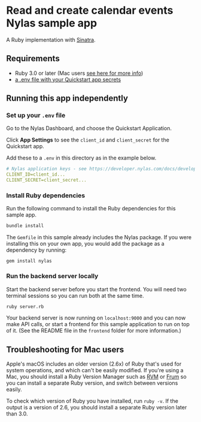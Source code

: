 # Read and create calendar events Nylas sample app

A Ruby implementation with [Sinatra](http://sinatrarb.com/).

## Requirements

- Ruby 3.0 or later (Mac users [see here for more info](#troubleshooting-for-mac-users))
- [a .env file with your Quickstart app secrets](#set-up-your-env-file)

## Running this app independently

### Set up your `.env` file

Go to the Nylas Dashboard, and choose the Quickstart Application.

Click **App Settings** to see the `client_id` and `client_secret` for the Quickstart app.

Add these to a `.env` in this directory as in the example below.

```yaml
# Nylas application keys - see https://developer.nylas.com/docs/developer-guide/authentication/authorizing-api-requests/#sdk-authentication
CLIENT_ID=client_id...
CLIENT_SECRET=client_secret...
```

### Install Ruby dependencies

Run the following command to install the Ruby dependencies for this sample app.

```bash
bundle install
```

The `Gemfile` in this sample already includes the Nylas package. If you were installing this on your own app, you would add the package as a dependency by running:

`gem install nylas`

### Run the backend server locally

Start the backend server before you start the frontend. You will need two terminal sessions so you can run both at the same time.

```bash
ruby server.rb
```

Your backend server is now running on `localhost:9000` and you can now make API calls, or start a frontend for this sample application to run on top of it.
(See the README file in the `frontend` folder for more information.)

## Troubleshooting for Mac users

Apple's macOS includes an older version (2.6x) of Ruby that's used for system operations, and which can't be easily modified. If you're using a Mac, you should install a Ruby Version Manager such as [RVM](https://rvm.io/) or [Frum](https://github.com/TaKO8Ki/frum) so you can install a separate Ruby version, and switch between versions easily.

To check which version of Ruby you have installed, run `ruby -v`.
If the output is a version of 2.6, you should install a separate Ruby version later than 3.0.
